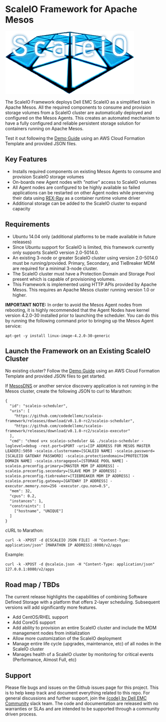 # ScaleIO Framework for Apache Mesos

![logo](img/logo.png)

The ScaleIO Framework deploys Dell EMC ScaleIO as a simplified task in Apache Mesos. All the required components to consume and provision storage volumes from a ScaleIO cluster are automatically deployed and configured on the Mesos Agents. This creates an automated mechanism to have a fully configured and reliable persistent storage solution for containers running on Apache Mesos. 

Test it out following the [Demo Guide](demo/README.md) using an AWS Cloud Formation Template and provided JSON files.

## Key Features
- Installs required components on existing Mesos Agents to consume and provision ScaleIO storage volumes
- On-boards new Agent nodes with *"native"* access to ScaleIO volumes
- All Agent nodes are configured to be highly available so failed applications can be restarted on other Agent nodes while preserving their data using [REX-Ray](https://github.com/emccode/rexray) as a container runtime volume driver
- Additional storage can be added to the ScaleIO cluster to expand capacity

## Requirements
- Ubuntu 14.04 only (additional platforms to be made available in  future releases)
- Since Ubuntu support for ScaleIO is limited, this framework currently only supports ScaleIO version 2.0-5014.0.
- An existing 3-node or greater ScaleIO cluster using version 2.0-5014.0 must be running/provided. Primary, Secondary, and TieBreaker MDM are required for a minimal 3-node cluster.
- The ScaleIO cluster must have a Protection Domain and Storage Pool present which is capable of provisioning volumes.
- This Framework is implemented using HTTP APIs provided by Apache Mesos. This requires an Apache Mesos cluster running version 1.0 or higher.

**IMPORTANT NOTE:** In order to avoid the Mesos Agent nodes from rebooting, it is highly recommended that the Agent Nodes have kernel version 4.2.0-30 installed prior to launching the scheduler. You can do this by running the following command prior to bringing up the Mesos Agent service:
```
apt-get -y install linux-image-4.2.0-30-generic
```

## Launch the Framework on an Existing ScaleIO Cluster
No existing cluster? Follow the [Demo Guide](demo/README.md) using an AWS Cloud Formation Template and provided JSON files to get started.

If [MesosDNS](https://github.com/mesosphere/mesos-dns) or another service discovery application is not running in the Mesos cluster, create the following JSON to curl to Marathon:
```
{
  "id": "scaleio-scheduler",
  "uris": [
    "https://github.com/codedellemc/scaleio-framework/releases/download/v0.1.0-rc2/scaleio-scheduler",
    "https://github.com/codedellemc/scaleio-framework/releases/download/v0.1.0-rc2/scaleio-executor"
  ],
  "cmd": "chmod u+x scaleio-scheduler && ./scaleio-scheduler -loglevel=debug -rest.port=$PORT -uri=[IP ADDRESS FOR MESOS MASTER LEADER]:5050 -scaleio.clustername=[SCALEIO NAME] -scaleio.password=[SCALEIO GATEWAY PASSWORD] -scaleio.protectiondomain=[PROTECTION DOMAIN NAME] -scaleio.storagepool=[STORAGE POOL NAME] -scaleio.preconfig.primary=[MASTER MDM IP ADDRESS] -scaleio.preconfig.secondary=[SLAVE MDM IP ADDRESS] -scaleio.preconfig.tiebreaker=[TIEBREAKER MDM IP ADDRESS] -scaleio.preconfig.gateway=[GATEWAY IP ADDRESS] -executor.memory.non=256 -executor.cpu.non=0.5",
  "mem": 32,
  "cpus": 0.2,
  "instances": 1,
  "constraints": [
    ["hostname", "UNIQUE"]
  ]
}
```

cURL to Marathon:
```
curl -k -XPOST -d @[SCALEIO JSON FILE] -H "Content-Type: application/json" [MARATHON IP ADDRESS]:8080/v2/apps
```

Example:
```
curl -k -XPOST -d @scaleio.json -H "Content-Type: application/json" 127.0.0.1:8080/v2/apps
```

## Road map / TBDs
The current release highlights the capabilities of combining Software Defined Storage with a platform that offers 2-layer scheduling. Subsequent versions will add significantly more features.

- Add CentOS/RHEL support
- Add CoreOS support
- Add ability to provision an entire ScaleIO cluster and include the MDM management nodes from initialization
- Allow more customization of the ScaleIO deployment
- Manage entire life cycle (upgrades, maintenance, etc) of all nodes in the ScaleIO cluster
- Manages health of a ScaleIO cluster by monitoring for critical events (Performance, Almost Full, etc)

## Support
Please file bugs and issues on the Github issues page for this project. This is to help keep track and document everything related to this repo. For general discussions and further support,  join the [{code} by Dell EMC Community](http://community.codedellemc.com/) slack team. The code and documentation are released with no warranties or SLAs and are intended to be supported through a community driven process.
